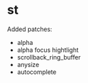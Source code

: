 # st
Added patches:
- alpha
- alpha focus hightlight
- scrollback_ring_buffer
- anysize
- autocomplete
